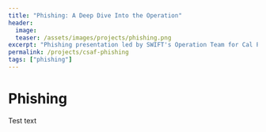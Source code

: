 ```yaml
---
title: "Phishing: A Deep Dive Into the Operation"
header:
  image: 
  teaser: /assets/images/projects/phishing.png
excerpt: "Phishing presentation led by SWIFT's Operation Team for Cal Poly Pomona's annual security conference, "Cyber Security Awareness Fair" (CSAF)"
permalink: /projects/csaf-phishing
tags: ["phishing"]
---
```


# Phishing
Test text